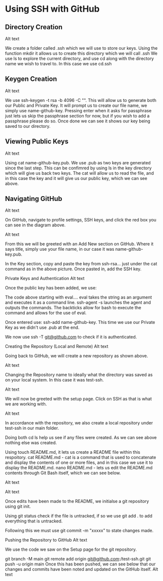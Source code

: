 # Using SSH with GitHub

## Directory Creation
Alt text

We create a folder called .ssh which we will use to store our keys. Using the function mkdir it allows us to create this directory which we will call .ssh We use ls to explore the current directory, and use cd along with the directory name we wish to travel to. In this case we use cd.ssh

## Keygen Creation
Alt text

We use ssh-keygen -t rsa -b 4096 -C "<your email address>". This will allow us to generate both our Public and Private Key. It will prompt us to create our file name, we simply use name-github-key. Pressing enter when it asks for passphrase just lets us skip the passphrase section for now, but if you wish to add a passphrase please do so. Once done we can see it shows our key being saved to our directory.

## Viewing Public Keys
Alt text

Using cat name-github-key.pub. We use .pub as two keys are generated since the last step. This can be confimred by using ls in the key directory which will give us back two keys. The cat will allow us to read the file, and in this case the key and it will give us our public key, which we can see above.

## Navigating GitHub
Alt text

On GitHub, navigate to profile settings, SSH keys, and click the red box you can see in the diagram above.

Alt text

From this we will be greeted with an Add New section on GitHub. Where it says title, simply use your file name, in our case it was name-github-key.pub.

In the Key section, copy and paste the key from ssh-rsa... just under the cat command as in the above picture. Once pasted in, add the SSH key.

Private Keys and Authentication
Alt text

Once the public key has been added, we use:

The code above starting with eval.... eval takes the string as an argument and executes it as a command line. ssh-agent -s launches the agent and outputs the commands. The backticks allow for bash to execute the command and allows for the use of eval.

Once entered use: ssh-add name-github-key. This time we use our Private Key as we didn't use .pub at the end.

We now use ssh -T git@github.com to check if it is authenticated.

Creating the Repository (Local and Remote)
Alt text

Going back to GitHub, we will create a new repository as shown above.

Alt text

Changing the Repository name to ideally what the directory was saved as on your local system. In this case it was test-ssh.

Alt text

We will now be greeted with the setup page. Click on SSH as that is what we are working with.

Alt text

In accordance with the repository, we also create a local repository under test-ssh in our main folder.

Doing both cd ls help us see if any files were created. As we can see above nothing else was created.

Using touch README.md, it lets us create a README file within this respoitory.  cat README.md - cat is a command that is used to concatenate and display the contents of one or more files, and in this case we use it to display the README.md. nano README.md - lets us edit the README.md contents through Git Bash itself, which we can see below.

Alt text

Alt text

Once edits have been made to the README, we initialse a git repository using git init.

Using git status check if the file is untracked, if so we use git add . to add everything that is untracked.

Following this we must use git commit -m "xxxxx" to state changes made.

Pushing the Repository to GitHub
Alt text

We use the code we saw on the Setup page for the git repository.

git branch -M main
git remote add origin git@github.com:<githubusername>/test-ssh.git
git push -u origin main
Once this has been pushed, we can see below that our changes and commits have been noted and updated on the GitHub itself. Alt text

